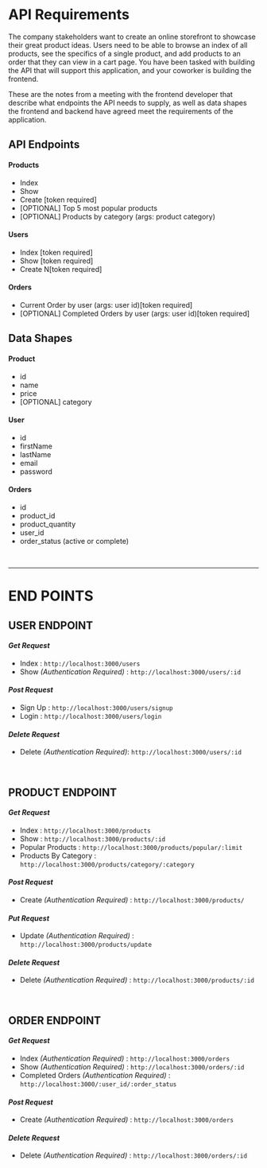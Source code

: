 # API Requirements
The company stakeholders want to create an online storefront to showcase their great product ideas. Users need to be able to browse an index of all products, see the specifics of a single product, and add products to an order that they can view in a cart page. You have been tasked with building the API that will support this application, and your coworker is building the frontend.

These are the notes from a meeting with the frontend developer that describe what endpoints the API needs to supply, as well as data shapes the frontend and backend have agreed meet the requirements of the application. 

## API Endpoints
#### Products
- Index 
- Show
- Create [token required]
- [OPTIONAL] Top 5 most popular products 
- [OPTIONAL] Products by category (args: product category)

#### Users
- Index [token required]
- Show [token required]
- Create N[token required]

#### Orders
- Current Order by user (args: user id)[token required]
- [OPTIONAL] Completed Orders by user (args: user id)[token required]

## Data Shapes
#### Product
- id
- name
- price
- [OPTIONAL] category

#### User
- id
- firstName
- lastName
- email
- password

#### Orders
- id
- product_id
- product_quantity
- user_id
- order_status (active or complete)

<br/>

---
# END POINTS

## USER ENDPOINT
#### _Get Request_
* Index :  `http://localhost:3000/users`
* Show _(Authentication Required)_ : `http://localhost:3000/users/:id`

#### _Post Request_
* Sign Up :  `http://localhost:3000/users/signup`
* Login :  `http://localhost:3000/users/login`

#### _Delete Request_
* Delete _(Authentication Required)_:  `http://localhost:3000/users/:id`

<br/>

## PRODUCT ENDPOINT
#### _Get Request_
* Index :  `http://localhost:3000/products`
* Show :  `http://localhost:3000/products/:id`
* Popular Products : `http://localhost:3000/products/popular/:limit`
* Products By Category : `http://localhost:3000/products/category/:category`

#### _Post Request_
* Create _(Authentication Required)_  :  `http://localhost:3000/products/`

#### _Put Request_
* Update _(Authentication Required)_  :  `http://localhost:3000/products/update`


#### _Delete Request_
* Delete _(Authentication Required)_ :  `http://localhost:3000/products/:id`

<br/>

## ORDER ENDPOINT

#### _Get Request_
* Index _(Authentication Required)_ :  `http://localhost:3000/orders`
* Show _(Authentication Required)_ :  `http://localhost:3000/orders/:id`
* Completed Orders _(Authentication Required)_ :  `http://localhost:3000/:user_id/:order_status`
    
#### _Post Request_
* Create _(Authentication Required)_ :  `http://localhost:3000/orders`

#### _Delete Request_
* Delete _(Authentication Required)_ :  `http://localhost:3000/orders/:id`
  